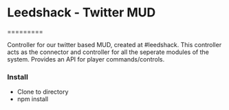 # Leedshack - Twitter MUD
=========

Controller for our twitter based MUD, created at #leedshack.
This controller acts as the connector and controller for all the seperate modules of the system. Provides an API for player commands/controls.

### Install
* Clone to directory
* npm install
